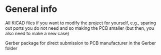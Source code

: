 # General info

All KiCAD files if you want to modify the project for yourself, e.g., sparing out ports you do not need and so making the PCB smaller (but then, you also need to make a new case)

Gerber package for direct submission to PCB manufacturer in the Gerber folder
